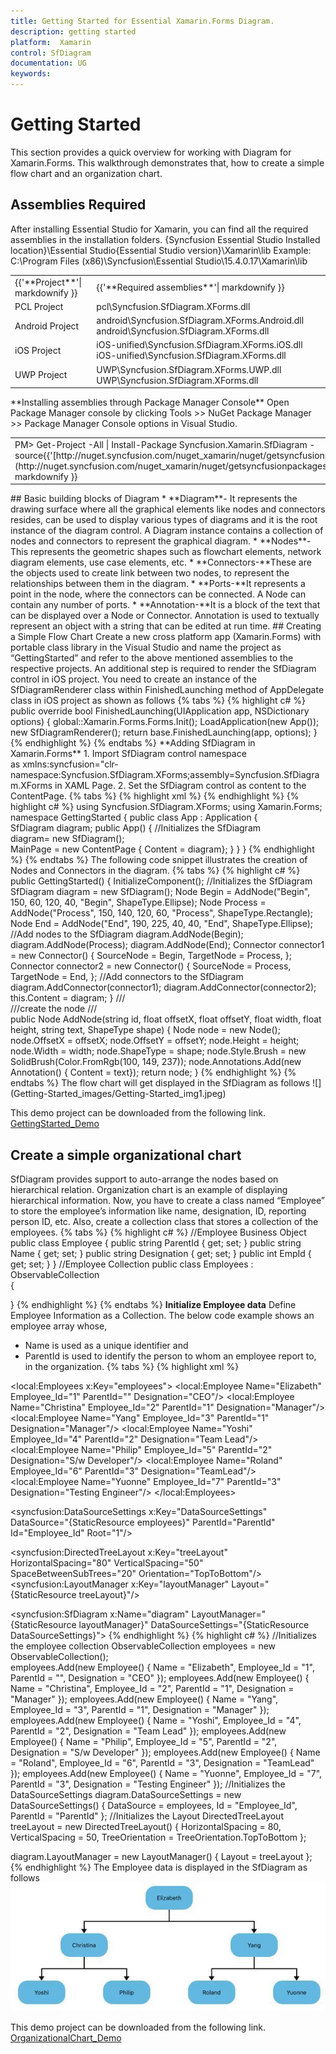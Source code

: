 ```yaml
---
title: Getting Started for Essential Xamarin.Forms Diagram.
description: getting started
platform:  Xamarin
control: SfDiagram
documentation: UG
keywords: 
---
```

# Getting Started
This section provides a quick overview for working with Diagram for Xamarin.Forms. This walkthrough demonstrates that, how to create a simple flow chart and an organization chart.
## Assemblies Required
After installing Essential Studio for Xamarin, you can find all the required assemblies in the installation folders.
{Syncfusion Essential Studio Installed location}\Essential Studio{Essential Studio version}\Xamarin\lib
Example: C:\Program Files (x86)\Syncfusion\Essential Studio\15.4.0.17\Xamarin\lib
<table>
<tr>
<td>
{{'**Project**'| markdownify }}
</td>
<td>
{{'**Required assemblies**'| markdownify }}
</td>
</tr>
<tr>
<td>
PCL Project
</td>
<td>
pcl\Syncfusion.SfDiagram.XForms.dll
</td>
</tr>
<tr>
<td>
Android Project
</td>
<td>
android\Syncfusion.SfDiagram.XForms.Android.dll
android\Syncfusion.SfDiagram.XForms.dll
</td>
</tr>
<tr>
<td>
iOS Project
</td>
<td>
iOS-unified\Syncfusion.SfDiagram.XForms.iOS.dll
iOS-unified\Syncfusion.SfDiagram.XForms.dll
</td>
</tr>
<tr>
<td>
UWP Project
</td>
<td>
UWP\Syncfusion.SfDiagram.XForms.UWP.dll
UWP\Syncfusion.SfDiagram.XForms.dll
</td>
</tr>
</table>
**Installing assemblies through Package Manager Console**
Open Package Manager console by clicking Tools >> NuGet Package Manager >> Package Manager Console options in Visual Studio.
<table>
<tr>
<td>
PM> Get-Project -All | Install-Package Syncfusion.Xamarin.SfDiagram -source{{'[http://nuget.syncfusion.com/nuget_xamarin/nuget/getsyncfusionpackages/xamarin](http://nuget.syncfusion.com/nuget_xamarin/nuget/getsyncfusionpackages/xamarin#"")'| markdownify }}
</td>
</tr>
</table>
## Basic building blocks of Diagram
* **Diagram**- It represents the drawing surface where all the graphical elements like nodes and connectors resides, can be used to display various types of diagrams and it is the root instance of the diagram control. A Diagram instance contains a collection of nodes and  connectors to represent the  graphical diagram.
* **Nodes**- This represents the geometric shapes such as flowchart elements, network diagram elements, use case elements, etc. 
* **Connectors-**These are the objects used to create link between two nodes, to represent the relationships between them in the diagram. 
* **Ports-**It represents a point in the node, where the connectors can be connected. A Node can contain any number of ports.
* **Annotation-**It is a block of the text that can be displayed over a Node or Connector. Annotation is used to textually represent an object with a string that can be edited at run time.
## Creating a Simple Flow Chart
Create a new cross platform app (Xamarin.Forms) with portable class library in the Visual Studio and name the project as “GettingStarted” and refer to the above mentioned assemblies to the respective projects.
An additional step is required to render the SfDiagram control in iOS project. You need to create an instance of the SfDiagramRenderer class within FinishedLaunching method of AppDelegate class in iOS project as shown as follows 
{% tabs %}
{% highlight c# %}
public override bool FinishedLaunching(UIApplication app, NSDictionary options)
{
    global::Xamarin.Forms.Forms.Init();
    LoadApplication(new App());
    new SfDiagramRenderer();
    return base.FinishedLaunching(app, options);
}
{% endhighlight %}
{% endtabs %}
**Adding SfDiagram in Xamarin.Forms**
1. Import SfDiagram control namespace as xmlns:syncfusion="clr-namespace:Syncfusion.SfDiagram.XForms;assembly=Syncfusion.SfDiagram.XForms in XAML Page.
2. Set the SfDiagram control as content to the ContentPage.
{% tabs %}
{% highlight xml %}
<?xml version="1.0" encoding="utf-8" ?>
<ContentPage xmlns="http://xamarin.com/schemas/2014/forms"
             xmlns:x="http://schemas.microsoft.com/winfx/2009/xaml"
             xmlns:local="clr-namespace:GettingStarted;assembly=GettingStarted"
             xmlns:syncfusion="clr-namespace:Syncfusion.SfDiagram.XForms;assembly=Syncfusion.SfDiagram.XForms" 
             x:Class="GettingStarted.Sample">
  <ContentPage.Content>
<!--Initializes the SfDiagram-->
       <syncfusion:SfDiagram x:Name="diagram" />
  </ContentPage.Content>
</ContentPage>
{% endhighlight %}
{% highlight c# %}
using Syncfusion.SfDiagram.XForms;
using Xamarin.Forms;
namespace GettingStarted
{
    public class App : Application
    {
        SfDiagram diagram;
        public App()
        {
            //Initializes the SfDiagram
            diagram= new SfDiagram();
            MainPage = new ContentPage { Content = diagram};
        }
    }
}
{% endhighlight %}
{% endtabs %}
The following code snippet illustrates the creation of Nodes and Connectors in the diagram.
{% tabs %}
{% highlight c# %}
public GettingStarted()
        {
           InitializeComponent();
           //Initializes the SfDiagram
           SfDiagram diagram = new SfDiagram();
           Node Begin = AddNode("Begin", 150, 60, 120, 40, "Begin", ShapeType.Ellipse);
           Node Process = AddNode("Process", 150, 140, 120, 60, "Process", ShapeType.Rectangle);
           Node End = AddNode("End", 190, 225, 40, 40, "End", ShapeType.Ellipse);
//Add nodes to the SfDiagram
diagram.AddNode(Begin);
diagram.AddNode(Process);
diagram.AddNode(End);
Connector connector1 = new Connector()
{
SourceNode = Begin,
TargetNode = Process,
};
Connector connector2 = new Connector()
{
SourceNode = Process,
TargetNode = End,
};
//Add connectors to the SfDiagram
diagram.AddConnector(connector1);
diagram.AddConnector(connector2);
this.Content = diagram;
                          }
///<summary>
///create the node
///</summary>
public Node AddNode(string id, float offsetX, float offsetY, float width, float height, string text, ShapeType shape)
{
Node node = new Node();
node.OffsetX = offsetX;
node.OffsetY = offsetY;
node.Height = height;
node.Width = width;
node.ShapeType = shape;
node.Style.Brush = new SolidBrush(Color.FromRgb(100, 149, 237));
node.Annotations.Add(new Annotation() { Content = text});
return node;
}
{% endhighlight %}
{% endtabs %}
The flow chart will get displayed in the SfDiagram as follows
![](Getting-Started_images/Getting-Started_img1.jpeg)

This demo project can be downloaded from the following link.
[GettingStarted_Demo](http://www.syncfusion.com/downloads/support/directtrac/general/ze/Gettingstarted-178948186# "")
## Create a simple organizational chart
SfDiagram provides support to auto-arrange the nodes based on hierarchical relation. Organization chart is an example of displaying hierarchical information.
Now, you have to create a class named “Employee” to store the employee’s information like name, designation, ID, reporting person ID, etc. Also, create a collection class that stores a collection of the employees.
{% tabs %}
{% highlight c# %}
//Employee Business Object
public class Employee
{
    public string ParentId { get; set; }
    public string Name { get; set; }
    public string Designation { get; set; }
    public int EmpId { get; set; }
}
//Employee Collection
public class Employees : ObservableCollection<Employee>  
{

}
{% endhighlight %}
{% endtabs %}
**Initialize Employee data**
Define Employee Information as a Collection. The below code example shows an employee array whose,
* Name is used as a unique identifier and
* ParentId is used to identify the person to whom an employee report to, in the organization.
{% tabs %}
{% highlight xml %}
<!-- Initializes the employee collection--> 
<local:Employees x:Key="employees"> 
<local:Employee Name="Elizabeth" Employee_Id="1" ParentId="" Designation="CEO"/> 
<local:Employee Name="Christina" Employee_Id="2" ParentId="1" Designation="Manager"/> 
<local:Employee Name="Yang" Employee_Id="3" ParentId="1" Designation="Manager"/> 
<local:Employee Name="Yoshi" Employee_Id="4" ParentId="2" Designation="Team Lead"/> 
<local:Employee Name="Philip" Employee_Id="5" ParentId="2" Designation="S/w Developer"/> 
<local:Employee Name="Roland" Employee_Id="6" ParentId="3" Designation="TeamLead"/> 
<local:Employee Name="Yuonne" Employee_Id="7" ParentId="3" Designation="Testing Engineer"/> 
</local:Employees> 
<!--Initializes the DataSourceSettings --> 
<syncfusion:DataSourceSettings x:Key="DataSourceSettings" DataSource="{StaticResource employees}" ParentId="ParentId" Id="Employee_Id" Root="1"/> 
<!--Initializes the Layout--> 
<syncfusion:DirectedTreeLayout x:Key="treeLayout" HorizontalSpacing="80" VerticalSpacing="50" SpaceBetweenSubTrees="20" Orientation="TopToBottom"/> 
<syncfusion:LayoutManager x:Key="layoutManager" Layout="{StaticResource treeLayout}"/> 
<!--Initializes the SfDiagram--> 
<syncfusion:SfDiagram x:Name="diagram" LayoutManager="{StaticResource layoutManager}" DataSourceSettings="{StaticResource DataSourceSettings}">
{% endhighlight %}
{% highlight c# %}
//Initializes the employee collection
ObservableCollection<Employee> employees = new ObservableCollection<Employee>();            
employees.Add(new Employee() { Name = "Elizabeth", Employee_Id = "1", ParentId = "", Designation = "CEO" });
employees.Add(new Employee() { Name = "Christina", Employee_Id = "2", ParentId = "1", Designation = "Manager" });
employees.Add(new Employee() { Name = "Yang", Employee_Id = "3", ParentId = "1", Designation = "Manager" });
employees.Add(new Employee() { Name = "Yoshi", Employee_Id = "4", ParentId = "2", Designation = "Team Lead" });
employees.Add(new Employee() { Name = "Philip", Employee_Id = "5", ParentId = "2", Designation = "S/w Developer" });
employees.Add(new Employee() { Name = "Roland", Employee_Id = "6", ParentId = "3", Designation = "TeamLead" });
employees.Add(new Employee() { Name = "Yuonne", Employee_Id = "7", ParentId = "3", Designation = "Testing Engineer" });
//Initializes the DataSourceSettings
diagram.DataSourceSettings = new DataSourceSettings() { DataSource = employees, Id = "Employee_Id", ParentId = "ParentId" };
//Initializes the Layout
DirectedTreeLayout treeLayout = new DirectedTreeLayout() { HorizontalSpacing = 80, VerticalSpacing = 50, TreeOrientation = TreeOrientation.TopToBottom };

diagram.LayoutManager = new LayoutManager() { Layout = treeLayout };
{% endhighlight %}
The Employee data is displayed in the SfDiagram as follows
![](Getting-Started_images/Getting-Started_img2.jpeg)

This demo project can be downloaded from the following link.
[OrganizationalChart_Demo](http://www.syncfusion.com/downloads/support/directtrac/general/ze/OrganizationalChart-1288056# "")
